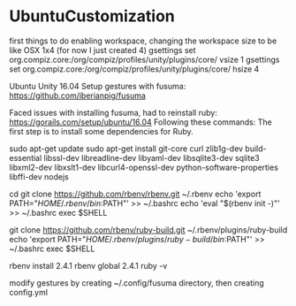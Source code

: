 # UbuntuCustomization

first things to do
enabling workspace, changing the workspace size to be like OSX 1x4 (for now I just created 4)
gsettings set org.compiz.core:/org/compiz/profiles/unity/plugins/core/ vsize 1
gsettings set org.compiz.core:/org/compiz/profiles/unity/plugins/core/ hsize 4


Ubuntu Unity 16.04 
Setup gestures with fusuma:
https://github.com/iberianpig/fusuma

Faced issues with installing fusuma, had to reinstall ruby: https://gorails.com/setup/ubuntu/16.04
Following these commands: 
The first step is to install some dependencies for Ruby.

sudo apt-get update
sudo apt-get install git-core curl zlib1g-dev build-essential libssl-dev libreadline-dev libyaml-dev libsqlite3-dev sqlite3 libxml2-dev libxslt1-dev libcurl4-openssl-dev python-software-properties libffi-dev nodejs

cd
git clone https://github.com/rbenv/rbenv.git ~/.rbenv
echo 'export PATH="$HOME/.rbenv/bin:$PATH"' >> ~/.bashrc
echo 'eval "$(rbenv init -)"' >> ~/.bashrc
exec $SHELL

git clone https://github.com/rbenv/ruby-build.git ~/.rbenv/plugins/ruby-build
echo 'export PATH="$HOME/.rbenv/plugins/ruby-build/bin:$PATH"' >> ~/.bashrc
exec $SHELL

rbenv install 2.4.1
rbenv global 2.4.1
ruby -v
 

modify gestures by creating ~/.config/fusuma directory, then creating config.yml

